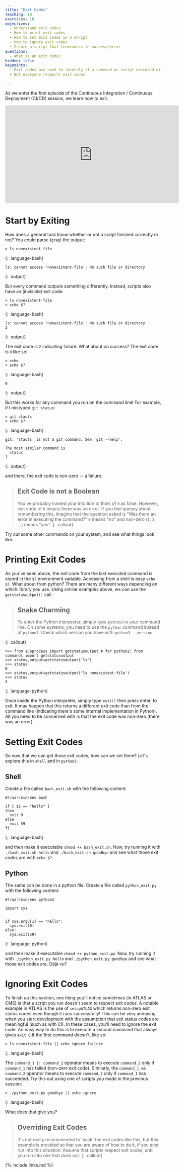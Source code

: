 ```yaml
---
title: "Exit Codes"
teaching: 10
exercises: 10
objectives:
  - Understand exit codes
  - How to print exit codes
  - How to set exit codes in a script
  - How to ignore exit codes
  - Create a script that terminates in success/error
questions:
  - What is an exit code?
hidden: false
keypoints:
  - Exit codes are used to identify if a command or script executed with errors or not
  - Not everyone respects exit codes

---
```


As we enter the first episode of the Continuous Integration / Continuous Deployment (CI/CD) session, we learn how to exit.

<!--
<iframe width="560" height="315" src="https://www.youtube.com/embed/uFC4IgW-qWM" frameborder="0" allow="accelerometer; autoplay; clipboard-write; encrypted-media; gyroscope; picture-in-picture" allowfullscreen></iframe>
-->

<iframe width="560" height="315" src="https://www.youtube.com/embed/Q-A_jjjT8Kc?si=dTig4-vfG89gTCIs" title="YouTube video player" frameborder="0" allow="accelerometer; autoplay; clipboard-write; encrypted-media; gyroscope; picture-in-picture; web-share" allowfullscreen></iframe>

# Start by Exiting

How does a general task know whether or not a script finished correctly or not? You could parse (`grep`) the output:

~~~
> ls nonexistent-file
~~~
{: .language-bash}

~~~
ls: cannot access 'nonexistent-file': No such file or directory
~~~
{: .output}

But every command outputs something differently. Instead, scripts also have an (invisible) exit code:

~~~
> ls nonexistent-file
> echo $?
~~~
{: .language-bash}

~~~
ls: cannot access 'nonexistent-file': No such file or directory
2
~~~
{: .output}

The exit code is `2` indicating failure. What about on success? The exit code is `0` like so:

~~~
> echo
> echo $?
~~~
{: .language-bash}

~~~
0
~~~
{: .output}

But this works for any command you run on the command line! For example, if I mistyped `git status`:

~~~
> git stauts
> echo $?
~~~
{: .language-bash}

~~~
git: 'stauts' is not a git command. See 'git --help'.

The most similar command is
  status
1
~~~
{: .output}

and there, the exit code is non-zero -- a failure.

> ## Exit Code is not a Boolean
>
> You've probably trained your intuition to think of `0` as false. However, exit code of `0` means there was no error. If you feel queasy about remembering this, imagine that the question asked is "Was there an error in executing the command?" `0` means "no" and non-zero (`1`, `2`, ...) means "yes".
{: .callout}

Try out some other commands on your system, and see what things look like.

# Printing Exit Codes

As you've seen above, the exit code from the last executed command is stored in the `$?` environment variable. Accessing from a shell is easy `echo $?`. What about from python? There are many different ways depending on which library you use. Using similar examples above, we can use the `getstatusoutput()` call:

> ## Snake Charming
>
> To enter the Python interpreter, simply type `python3` in your command line. On some systems, you need to use the `python` command instead of `python3`. Check which version you have with `python3 --version`.
>
{: .callout}

<!--
~~~
>>> import os,subprocess
>>> ret = os.system('ls')
>>> os.WEXITSTATUS(ret)
0
>>> ret = os.system('ls nonexistent-file')
>>> os.WEXITSTATUS(ret)
1
~~~
{: .language-python}
-->
~~~
>>> from subprocess import getstatusoutput # for python2: from commands import getstatusoutput
>>> status,output=getstatusoutput('ls')
>>> status
0
>>> status,output=getstatusoutput('ls nonexistent-file')
>>> status
2
~~~
{: .language-python}

Once inside the Python interpreter, simply type `exit()` then press enter, to exit. It may happen that this returns a different exit code than from the command line (indicating there's some internal implementation in Python). All you need to be concerned with is that the exit code was non-zero (there was an error).

# Setting Exit Codes

So now that we can get those exit codes, how can we set them? Let's explore this in `shell` and in `python3`.

## Shell

Create a file called `bash_exit.sh` with the following content:

~~~
#!/usr/bin/env bash

if [ $1 == "hello" ]
then
  exit 0
else
  exit 59
fi
~~~
{: .language-bash}

and then make it executable `chmod +x bash_exit.sh`. Now, try running it with `./bash_exit.sh hello` and `./bash_exit.sh goodbye` and see what those exit codes are with `echo $?`.

## Python

The same can be done in a python file. Create a file called `python_exit.py` with the following content:

~~~
#!/usr/bin/env python3

import sys


if sys.argv[1] == "hello":
  sys.exit(0)
else:
  sys.exit(59)
~~~
{: .language-python}

and then make it executable `chmod +x python_exit.py`. Now, try running it with `./python_exit.py hello` and `./python_exit.py goodbye` and see what those exit codes are. Déjà vu?

# Ignoring Exit Codes

To finish up this section, one thing you'll notice sometimes (in ATLAS or CMS) is that a script you run doesn't seem to respect exit codes. A notable example in ATLAS is the use of `setupATLAS` which returns non-zero exit status codes even though it runs successfully! This can be very annoying when you start development with the assumption that exit status codes are meaningful (such as with CI). In these cases, you'll need to ignore the exit code. An easy way to do this is to execute a second command that always gives `exit 0` if the first command doesn't, like so:

~~~
> ls nonexistent-file || echo ignore failure
~~~
{: .language-bash}

The `command_1 || command_2` operator means to execute `command_2` only if `command_1` has failed (non-zero exit code). Similarly, the `command_1 && command_2` operator means to execute `command_2` only if `command_1` has succeeded. Try this out using one of scripts you made in the previous session:

~~~
> ./python_exit.py goodbye || echo ignore
~~~
{: .language-bash}

What does that give you?

> ## Overriding Exit Codes
>
> It's not really recommended to 'hack' the exit codes like this, but this example is provided so that you are aware of how to do it, if you ever run into this situation. Assume that scripts respect exit codes, until you run into one that does not.
{: .callout}

{% include links.md %}
